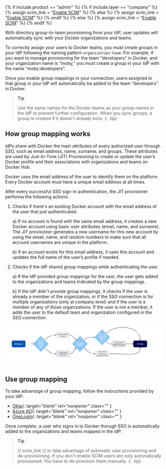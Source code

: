 {% if include.product == "admin" %}
  {% if include.layer == "company" %}
    {% assign scim_link = "[Enable SCIM](/admin/company/settings/scim/)" %}
  {% else %}
    {% assign scim_link = "[Enable SCIM](/admin/organization/security-settings/scim/)" %}
  {% endif %}
{% else %}
  {% assign scim_link = "[Enable SCIM](/docker-hub/scim/)" %}
{% endif %}

With directory group-to-team provisioning from your IdP, user updates will automatically sync with your Docker organizations and teams.

To correctly assign your users to Docker teams, you must create groups in your IdP following the naming pattern `organization:team`. For example, if you want to manage provisioning for the team "developers” in Docker, and your organization name is “moby,” you must create a group in your IdP with the name “moby:developers”.

Once you enable group mappings in your connection, users assigned to that group in your IdP will automatically be added to the team “developers” in Docker.

>**Tip**
>
>Use the same names for the Docker teams as your group names in the IdP to prevent further configuration. When you sync groups, a group is created if it doesn’t already exist.
{: .tip}

## How group mapping works

IdPs share with Docker the main attributes of every authorized user through SSO, such as email address, name, surname, and groups. These attributes are used by Just-In-Time (JIT) Provisioning to create or update the user’s Docker profile and their associations with organizations and teams on Docker Hub.

Docker uses the email address of the user to identify them on the platform. Every Docker account must have a unique email address at all times.

After every successful SSO sign-in authentication, the JIT provisioner performs the following actions:

1. Checks if there's an existing Docker account with the email address of the user that just authenticated.

    a) If no account is found with the same email address, it creates a new Docker account using basic user attributes (email, name, and surname). The JIT provisioner generates a new username for this new account by using the email, name, and random numbers to make sure that all account usernames are unique in the platform.

    b) If an account exists for this email address, it uses this account and updates the full name of the user’s profile if needed.
2. Checks if the IdP shared group mappings while authenticating the user.

    a) If the IdP provided group mappings for the user, the user gets added to the organizations and teams indicated by the group mappings.

    b) If the IdP didn't provide group mappings, it checks if the user is already a member of the organization, or if the SSO connection is for multiple organizations (only at company level) and if the user is a member of any of those organizations. If the user is not a member, it adds the user to the default team and organization configured in the SSO connection.

![JIT provisioning](/docker-hub/images/jit.PNG)

## Use group mapping

To take advantage of group mapping, follow the instructions provided by your IdP:

- [Okta](https://help.okta.com/en-us/Content/Topics/users-groups-profiles/usgp-enable-group-push.htm){: target="_blank" rel="noopener" class="_" }
- [Azure AD](https://learn.microsoft.com/en-us/azure/active-directory/app-provisioning/customize-application-attributes){: target="_blank" rel="noopener" class="_" }
- [OneLogin](https://developers.onelogin.com/scim/create-app){: target="_blank" rel="noopener" class="_" }

Once complete, a user who signs in to Docker through SSO is automatically added to the organizations and teams mapped in the IdP.

>**Tip**
>
> {{ scim_link }} to take advantage of automatic user provisioning and de-provisioning. If you don't enable SCIM users are only automatically provisioned. You have to de-provision them manually.
{: .tip}
